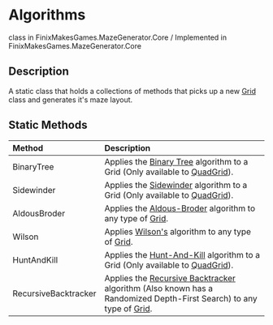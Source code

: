 # Algorithms
class in FinixMakesGames.MazeGenerator.Core / Implemented in FinixMakesGames.MazeGenerator.Core

## Description
A static class that holds a collections of methods that picks up a new [Grid](./grid.md) class and generates it's maze layout.

## Static Methods
| Method               | Description                                                                                                                                                                                                       |
| :------------------- | :---------------------------------------------------------------------------------------------------------------------------------------------------------------------------------------------------------------- |
| BinaryTree           | Applies the [Binary Tree](https://en.wikipedia.org/wiki/Maze_generation_algorithm#Simple_algorithms) algorithm to a Grid (Only available to [QuadGrid](./quad_grid.md)).                                          |
| Sidewinder           | Applies the [Sidewinder](https://en.wikipedia.org/wiki/Maze_generation_algorithm#Simple_algorithms) algorithm to a Grid (Only available to [QuadGrid](./quad_grid.md)).                                           |
| AldousBroder         | Applies the [Aldous-Broder](https://en.wikipedia.org/wiki/Maze_generation_algorithm#Aldous-Broder_algorithm) algorithm to any type of [Grid](./grid.md).                                                          |
| Wilson               | Applies [Wilson's](https://en.wikipedia.org/wiki/Maze_generation_algorithm#Wilson's_algorithm) algorithm to any type of [Grid](./grid.md).                                                                        |
| HuntAndKill          | Applies the [Hunt-And-Kill](https://weblog.jamisbuck.org/2011/1/24/maze-generation-hunt-and-kill-algorithm) algorithm to a Grid (Only available to [QuadGrid](./quad_grid.md)).                                   |
| RecursiveBacktracker | Applies the [Recursive Backtracker](https://en.wikipedia.org/wiki/Maze_generation_algorithm#Randomized_depth-first_search) algorithm (Also known has a Randomized Depth-First Search) to any type of [Grid](./grid.md). |



